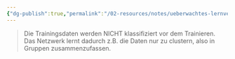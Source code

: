 ```yaml
---
{"dg-publish":true,"permalink":"/02-resources/notes/ueberwachtes-lernverhalten/","tags":["GFN/prüfungsrelevant/AP1/vorbereitung"],"updated":"2025-03-13T14:23:57.000+01:00"}
---
```


>Die Trainingsdaten werden NICHT klassifiziert vor dem
Trainieren. Das Netzwerk lernt dadurch z.B. die Daten nur zu
clustern, also in Gruppen zusammenzufassen.
